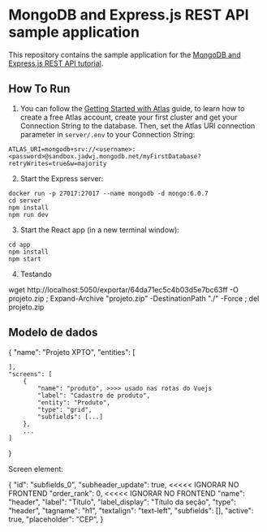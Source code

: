 # MongoDB and Express.js REST API sample application

This repository contains the sample application for the [MongoDB and Express.js REST API tutorial](https://www.mongodb.com/languages/express-mongodb-rest-api-tutorial).

## How To Run

1. You can follow the [Getting Started with Atlas](https://docs.atlas.mongodb.com/getting-started/) guide, to learn how to create a free Atlas account, create your first cluster and get your Connection String to the database.
Then, set the Atlas URI connection parameter in `server/.env` to your Connection String:
```
ATLAS_URI=mongodb+srv://<username>:<password>@sandbox.jadwj.mongodb.net/myFirstDatabase?retryWrites=true&w=majority
```

2. Start the Express server:
```
docker run -p 27017:27017 --name mongodb -d mongo:6.0.7
cd server
npm install
npm run dev
```

3. Start the React app (in a new terminal window):
```
cd app
npm install
npm start
```

4. Testando

wget http://localhost:5050/exportar/64da71ec5c4b03d5e7bc63ff -O projeto.zip ; Expand-Archive "projeto.zip" -DestinationPath "./" -Force ; del projeto.zip

## Modelo de dados

{
	"name": "Projeto XPTO",
	"entities": [
		
	],
	"screens": [
        {
			"name": "produto", >>>> usado nas rotas do Vuejs
			"label": "Cadastro de produto",
            "entity": "Produto",
			"type": "grid",
			"subfields": [...]
        },
        ...
    ]
}

Screen element:

{
    "id": "subfields_0",
    "subheader_update": true,  <<<<< IGNORAR NO FRONTEND
    "order_rank": 0,  <<<<< IGNORAR NO FRONTEND
    "name": "header",
    "label": "Título",
    "label_display": "Título da seção",
    "type": "header",
    "tagname": "h1",
    "textalign": "text-left",
    "subfields": [],
    "active": true,
    "placeholder": "CEP",
}